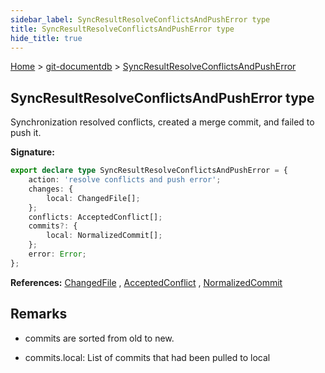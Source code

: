 ```yaml
---
sidebar_label: SyncResultResolveConflictsAndPushError type
title: SyncResultResolveConflictsAndPushError type
hide_title: true
---
```


[Home](./index.md) &gt; [git-documentdb](./git-documentdb.md) &gt; [SyncResultResolveConflictsAndPushError](./git-documentdb.syncresultresolveconflictsandpusherror.md)

## SyncResultResolveConflictsAndPushError type

Synchronization resolved conflicts, created a merge commit, and failed to push it.

<b>Signature:</b>

```typescript
export declare type SyncResultResolveConflictsAndPushError = {
    action: 'resolve conflicts and push error';
    changes: {
        local: ChangedFile[];
    };
    conflicts: AcceptedConflict[];
    commits?: {
        local: NormalizedCommit[];
    };
    error: Error;
};
```
<b>References:</b> [ChangedFile](./git-documentdb.changedfile.md) , [AcceptedConflict](./git-documentdb.acceptedconflict.md) , [NormalizedCommit](./git-documentdb.normalizedcommit.md)

## Remarks

- commits are sorted from old to new.

- commits.local: List of commits that had been pulled to local

